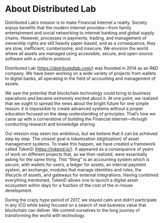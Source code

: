 # About Distributed Lab

Distributed Lab’s mission is to make Financial Internet a reality. Society enjoys benefits that the modern Internet 
provides—from family entertainment and social networking to internet banking and global supply chains. However, 
processes in payments, trading, and management of ownership rights are still heavily paper-based, and as a consequence, 
they are slow, inefficient, cumbersome, and insecure. We envision the world where all assets are managed using 
accessible, secure, and open-source software with a uniform protocol.

Distributed Lab (https://distributedlab.com/) was founded in 2014 as an R&D company. We have been working on a wide 
variety of projects from wallets to digital banks, all operating in the field of accounting and management of assets.

We saw the potential that blockchain technology could bring to business operations and became extremely excited about 
it. At one point, we realized that we ought to spread the news about the bright future for one simple reason: it is 
impossible to create advanced systems without a proper education focused on the deep understanding of principles. 
That’s how we came up with a cornerstone of building the Financial Internet—through conducting research and knowledge 
sharing.

Our mission may seem too ambitious, but we believe that it can be achieved step by step. The closest goal is 
tokenization (digitization) of asset management systems. To make this happen, we have created a framework called TokenD 
(https://tokend.io/). It appeared as a consequence of years of work on different projects that, as we then realized, 
were essentially asking for the same thing. This “thing” is an accounting system which is secure, with wallets for 
users, a ledger for assets, an internal payment system, an exchange, modules that manage identities and roles, the 
lifecycle of assets, and gateways for external integrations. Having combined everything mentioned, TokenD allows one 
to launch a digital asset ecosystem within days for a fraction of the cost of the in-house development.

During the crazy hype period of 2017, we stayed calm and didn’t participate in any ICO while being focused on a search 
of real business value that blockchain can deliver. We commit ourselves to the long journey of transforming the world 
with technology.